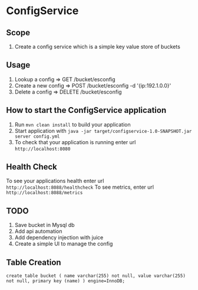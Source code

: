 # ConfigService

Scope
---

1. Create a config service which is a simple key value store of buckets

Usage
---

1. Lookup a config => GET /bucket/esconfig 
2. Create a new config => POST /bucket/esconfig -d '{ip:192.1.0.0}'
3. Delete a config => DELETE /bucket/esconfig

How to start the ConfigService application
---

1. Run `mvn clean install` to build your application
1. Start application with `java -jar target/configservice-1.0-SNAPSHOT.jar server config.yml`
1. To check that your application is running enter url `http://localhost:8080`

Health Check
---

To see your applications health enter url `http://localhost:8088/healthcheck`
To see metrics, enter url `http://localhost:8088/metrics`

TODO
---

1. Save bucket in Mysql db
2. Add api automation
3. Add dependency injection with juice
4. Create a simple UI to manage the config

Table Creation
---
`create table bucket (
        name varchar(255) not null,
         value varchar(255) not null,
         primary key (name)
     ) engine=InnoDB;`

